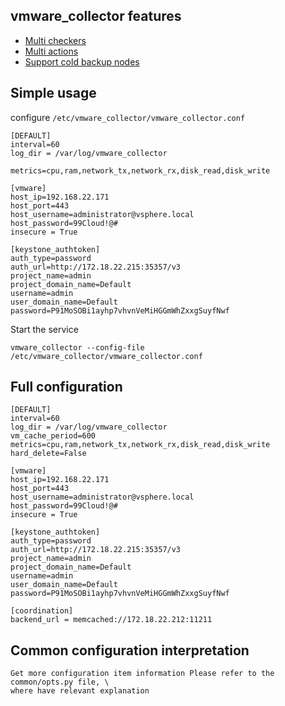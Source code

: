 ## vmware_collector features

* [Multi checkers](#checkers)
* [Multi actions](#actions)
* [Support cold backup nodes](#cold-backup-nodes)

## Simple usage

configure `/etc/vmware_collector/vmware_collector.conf`

    [DEFAULT]
    interval=60
    log_dir = /var/log/vmware_collector

    metrics=cpu,ram,network_tx,network_rx,disk_read,disk_write

    [vmware]
    host_ip=192.168.22.171
    host_port=443
    host_username=administrator@vsphere.local
    host_password=99Cloud!@#
    insecure = True

    [keystone_authtoken]
    auth_type=password
    auth_url=http://172.18.22.215:35357/v3
    project_name=admin
    project_domain_name=Default
    username=admin
    user_domain_name=Default
    password=P91MoSOBi1ayhp7vhvnVeMiHGGmWhZxxgSuyfNwf

Start the service

    vmware_collector --config-file /etc/vmware_collector/vmware_collector.conf

## Full configuration

    [DEFAULT]
    interval=60
    log_dir = /var/log/vmware_collector
    vm_cache_period=600
    metrics=cpu,ram,network_tx,network_rx,disk_read,disk_write
    hard_delete=False

    [vmware]
    host_ip=192.168.22.171
    host_port=443
    host_username=administrator@vsphere.local
    host_password=99Cloud!@#
    insecure = True

    [keystone_authtoken]
    auth_type=password
    auth_url=http://172.18.22.215:35357/v3
    project_name=admin
    project_domain_name=Default
    username=admin
    user_domain_name=Default
    password=P91MoSOBi1ayhp7vhvnVeMiHGGmWhZxxgSuyfNwf

    [coordination]
    backend_url = memcached://172.18.22.212:11211

## Common configuration interpretation

    Get more configuration item information Please refer to the common/opts.py file, \
    where have relevant explanation

